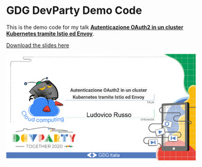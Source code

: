 # GDG DevParty Demo Code

This is the demo code for my talk [**Autenticazione OAuth2 in un cluster Kubernetes tramite Istio ed Envoy**](https://www.gdgdevparty.it/schedule/2020-05-02?sessionId=11).

[Download the slides here](https://docs.google.com/presentation/d/1ayYMXfxipU4RJdqY61M-ZhFPOPitkldpiyxd6j_8wkM/edit?usp=sharing)

![](./imgs/main.png)
